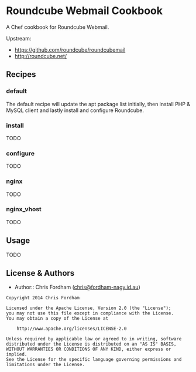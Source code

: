 Roundcube Webmail Cookbook
==========================

A Chef cookbook for Roundcube Webmail.

Upstream:
- https://github.com/roundcube/roundcubemail
- http://roundcube.net/

Recipes
-------
### default
The default recipe will update the apt package list initially, then install PHP & MySQL client and lastly install and configure Roundcube.

### install
TODO

### configure
TODO

### nginx
TODO

### nginx_vhost
TODO

Usage
-----
TODO

License & Authors
-----------------
- Author:: Chris Fordham (<chris@fordham-nagy.id.au>)

```text
Copyright 2014 Chris Fordham

Licensed under the Apache License, Version 2.0 (the "License");
you may not use this file except in compliance with the License.
You may obtain a copy of the License at

    http://www.apache.org/licenses/LICENSE-2.0

Unless required by applicable law or agreed to in writing, software
distributed under the License is distributed on an "AS IS" BASIS,
WITHOUT WARRANTIES OR CONDITIONS OF ANY KIND, either express or implied.
See the License for the specific language governing permissions and
limitations under the License.
```
